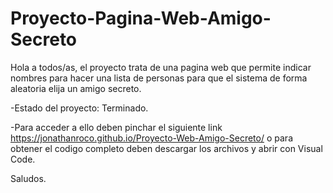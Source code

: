 # Proyecto-Pagina-Web-Amigo-Secreto

Hola a todos/as, el proyecto trata de una pagina web que permite indicar nombres para hacer una lista de personas para que el sistema de forma aleatoria elija un amigo secreto.

-Estado del proyecto: Terminado.

-Para acceder a ello deben pinchar el siguiente link https://jonathanroco.github.io/Proyecto-Web-Amigo-Secreto/ o para obtener el codigo completo deben descargar los archivos y abrir con Visual Code.

Saludos.
